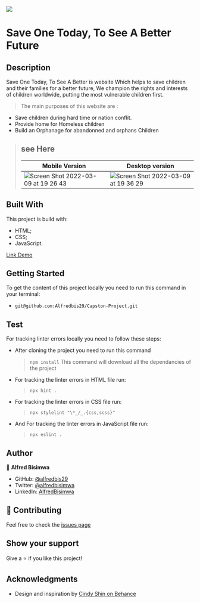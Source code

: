 ![](https://img.shields.io/badge/Microverse-blueviolet)


# Save One Today, To See A Better Future



## Description

Save One Today, To See A Better is website Which helps to save children and their families for a better future, We champion the rights and interests of children worldwide, putting the most vulnerable children first.
> The main purposes of this website are :

- Save children during hard time or nation conflit.
- Provide home for Homeless children
- Build an Orphanage for abandonned and orphans Children

> ## see Here
>
> | Mobile Version                                                                                                                          | Desktop version                                                                                                                         |
> | --------------------------------------------------------------------------------------------------------------------------------------- | --------------------------------------------------------------------------------------------------------------------------------------- |
> |![Screen Shot 2022-03-09 at 19 26 43](https://user-images.githubusercontent.com/88894525/157498230-8e7013d8-bac0-49ba-ad69-1bc59fa85464.png) | ![Screen Shot 2022-03-09 at 19 36 29](https://user-images.githubusercontent.com/88894525/157498669-56db4b96-26f3-4a81-8a60-9c5803d9a4f6.png)|

## Built With

This project is build with:

- HTML;
- CSS;
- JavaScript.

[Link Demo](https://alfredbis29.github.io/Capston-Project/)


## Getting Started

To get the content of this project locally you need to run this command in your terminal:

- `git@github.com:Alfredbis29/Capston-Project.git`

## Test

For tracking linter errors locally you need to follow these steps:

- After cloning the project you need to run this command

  > `npm install`
  > This command will download all the dependancies of the project

- For tracking the linter errors in HTML file run:

  > `npx hint .`

- For tracking the linter errors in CSS file run:
  > `npx stylelint "\*_/_.{css,scss}"`

- And For tracking the linter errors in JavaScript file run:

  > `npx eslint .`
## Author

👤 **Alfred Bisimwa**

- GitHub: [@alfredbis29](https://github.com/Alfredbis29)
- Twitter: [@alfredbisimwa](https://twitter.com/AlfredBisimwa1)
- LinkedIn: [AlfredBisimwa](https://www.linkedin.com/in/kalumuna-bisimwa-0501a81a8/)

## :handshake: Contributing

Feel free to check the [issues page](git@github.com:Alfredbis29/Capston-Project.git/issue)

## Show your support

Give a :star: if you like this project!

## Acknowledgments
- Design and inspiration by [Cindy Shin on Behance](https://www.behance.net/gallery/29845175/CC-Global-Summit-2015)
